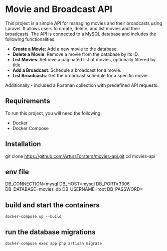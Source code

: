 # Movie and Broadcast API

This project is a simple API for managing movies and their broadcasts using Laravel. It allows users to create, delete, and list movies and their broadcasts. The API is connected to a MySQL database and includes the following functionalities:

- **Create a Movie**: Add a new movie to the database.
- **Delete a Movie**: Remove a movie from the database by its ID.
- **List Movies**: Retrieve a paginated list of movies, optionally filtered by title.
- **Add a Broadcast**: Schedule a broadcast for a movie.
- **List Broadcasts**: Get the broadcast schedule for a specific movie.

Additionally - included a Postman collection with predefined API requests.

## Requirements

To run this project, you will need the following:

- Docker
- Docker Compose

## Installation
   git clone https://github.com/ArtursTorsters/movies-api.git
   cd movies-api

## env file
DB_CONNECTION=mysql
DB_HOST=mysql
DB_PORT=3306
DB_DATABASE=movies_db
DB_USERNAME=root
DB_PASSWORD=


## build and start the containers
    docker-compose up --build

## run the database migrations
    docker-compose exec app php artisan migrate


